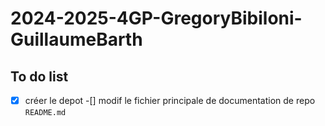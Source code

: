 # 2024-2025-4GP-GregoryBibiloni-GuillaumeBarth

## To do list

-[x] créer le depot
-[] modif le fichier principale de documentation de repo `README.md`
